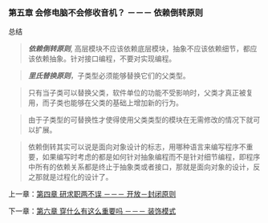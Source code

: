 ### 第五章 会修电脑不会修收音机？ －－－ 依赖倒转原则

 总结
 > ***依赖倒转原则***, 高层模块不应该依赖底层模块，抽象不应该依赖细节，都应该依赖抽象。针对接口编程，不要对实现编程。

> ***里氏替换原则***，子类型必须能够替换它们的父类型。

> 只有当子类可以替换父类，软件单位的功能不受影响时，父类才真正被复用，而子类也能够在父类的基础上增加新的行为。

> 由于子类型的可替换性才使得使用父类类型的模块在无需修改的情况下就可以扩展。

> 依赖倒转其实可以说是面向对象设计的标志，用哪种语言来编写程序不重要，如果编写时考虑的都是如何针对抽象编程而不是针对细节编程，即程序中所有的依赖关系都是终止于抽象类或者接口，那就是面向对象的设计，反之那就是过程化的设计了。

上一章：[第四章 研求职两不误 －－－ 开放－封闭原则](../files/chapter4.md)

下一章：[第六章 穿什么有这么重要吗 －－－ 装饰模式](../files/chapter6.md)
